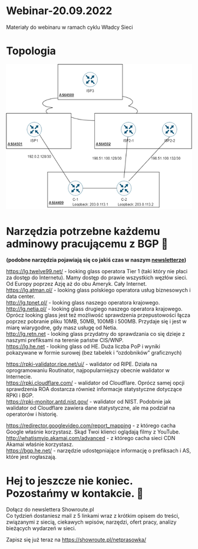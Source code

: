 # Webinar-20.09.2022
Materiały do webinaru w ramach cyklu Władcy Sieci

# Topologia

![Topologia](Lab.png)







# Narzędzia potrzebne każdemu adminowy pracującemu z BGP 🧰
__(podobne narzędzia pojawiają się co jakiś czas w naszym [newsletterze](https://showroute.pl/netprasowka))__

https://lg.twelve99.net/ - looking glass operatora Tier 1 (taki który nie płaci za dostęp do Internetu). Mamy dostęp do prawie wszystkich węzłów sieci. Od Europy poprzez Azję aż do obu Ameryk. Cały Internet.<br />
https://lg.atman.pl/ - looking glass polskiego operatora usług biznesowych i data center.<br />
http://lg.tpnet.pl/ - looking glass naszego operatora krajowego.<br />
http://lg.netia.pl/ - looking glass drugiego naszego operatora krajowego. Oprócz looking glass jest też możliwość sprawdzenia przepustowości łącza poprzez pobranie pliku 10MB, 50MB, 100MB i 500MB. Przydaje się i jest w miarę wiarygodne, gdy masz usługę od Netia.<br />
http://lg.retn.net - looking glass przydatny do sprawdzania co się dzieje z naszymi prefiksami na terenie państw CIS/WNP.<br />
https://lg.he.net - looking glass od HE. Duża liczba PoP i wyniki pokazywane w formie surowej (bez tabelek i “ozdobników” graficznych)<br />


https://rpki-validator.ripe.net/ui/ - walidator od RIPE. Działa na oprogramowaniu Routinator, najpopularniejszy obecnie walidator w Internecie.<br />
https://rpki.cloudflare.com/ - walidator od Cloudflare. Oprócz samej opcji sprawdzenia ROA dostarcza również informacje statystyczne dotyczące RPKI i BGP.<br />
https://rpki-monitor.antd.nist.gov/ - walidator od NIST. Podobnie jak walidator od Cloudflare zawiera dane statystyczne, ale ma podział na operatorów i historię.<br />

https://redirector.googlevideo.com/report_mapping - z którego cacha Google właśnie korzystasz. Skąd Twoi klienci oglądają filmy z YouTube. <br />
http://whatismyip.akamai.com/advanced - z którego cacha sieci CDN Akamai właśnie korzystasz. <br />
https://bgp.he.net/ - narzędzie udostępniające informację o prefiksach i AS, które jest rogłaszają.<br />


# Hej to jeszcze nie koniec. Pozostańmy w kontakcie.  👋

Dołącz do newslettera Showroute.pl<br />
Co tydzień dostaniesz mail z 5 linkami wraz z krótkim opisem do treści, związanymi z siecią, ciekawych wpisów, narzędzi, ofert pracy, analizy bieżących wydarzeń w sieci.  

Zapisz się już teraz na https://showroute.pl/netprasowka/
